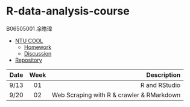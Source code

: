 # R-data-analysis-course

B06505001 凃皓瑋

- [NTU COOL](https://cool.ntu.edu.tw/courses/73)
  - [Homework](https://cool.ntu.edu.tw/courses/73/assignments)
  - [Discussion](https://cool.ntu.edu.tw/courses/73/discussion_topics)
- [Repository](https://github.com/teric1024/107-1-R-data-analysis-course)

| Date | Week | Description
|------|:----:|-----------:
|9/13  | 01   | R and RStudio
|9/20  | 02   | Web Scraping with R & crawler & RMarkdown
